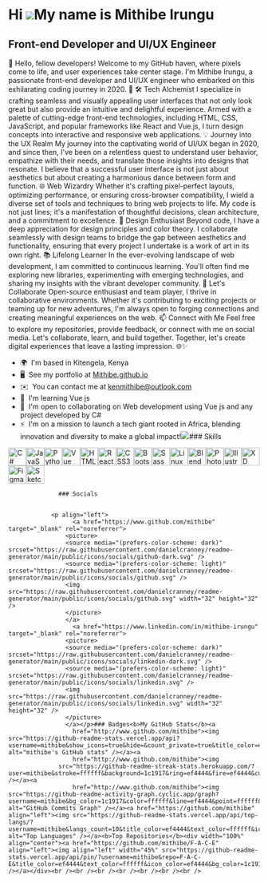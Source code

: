 Hi ![](https://user-images.githubusercontent.com/18350557/176309783-0785949b-9127-417c-8b55-ab5a4333674e.gif)My name is Mithibe Irungu
======================================================================================================================================

Front-end Developer and UI/UX Engineer
--------------------------------------

👋 Hello, fellow developers! Welcome to my GitHub haven, where pixels come to life, and user experiences take center stage. I'm Mithibe Irungu, a passionate front-end developer and UI/UX engineer who embarked on this exhilarating coding journey in 2020. 🚀 🛠️ Tech Alchemist I specialize in crafting seamless and visually appealing user interfaces that not only look great but also provide an intuitive and delightful experience. Armed with a palette of cutting-edge front-end technologies, including HTML, CSS, JavaScript, and popular frameworks like React and Vue.js, I turn design concepts into interactive and responsive web applications. 💡 Journey into the UX Realm My journey into the captivating world of UI/UX began in 2020, and since then, I've been on a relentless quest to understand user behavior, empathize with their needs, and translate those insights into designs that resonate. I believe that a successful user interface is not just about aesthetics but about creating a harmonious dance between form and function. 🌐 Web Wizardry Whether it's crafting pixel-perfect layouts, optimizing performance, or ensuring cross-browser compatibility, I wield a diverse set of tools and techniques to bring web projects to life. My code is not just lines; it's a manifestation of thoughtful decisions, clean architecture, and a commitment to excellence. 🎨 Design Enthusiast Beyond code, I have a deep appreciation for design principles and color theory. I collaborate seamlessly with design teams to bridge the gap between aesthetics and functionality, ensuring that every project I undertake is a work of art in its own right. 📚 Lifelong Learner In the ever-evolving landscape of web development, I am committed to continuous learning. You'll often find me exploring new libraries, experimenting with emerging technologies, and sharing my insights with the vibrant developer community. 🚀 Let's Collaborate Open-source enthusiast and team player, I thrive in collaborative environments. Whether it's contributing to exciting projects or teaming up for new adventures, I'm always open to forging connections and creating meaningful experiences on the web. 📫 Connect with Me Feel free to explore my repositories, provide feedback, or connect with me on social media. Let's collaborate, learn, and build together. Together, let's create digital experiences that leave a lasting impression. 🌐✨

*   🌍  I'm based in Kitengela, Kenya
*   🖥️  See my portfolio at [Mithibe.github.io](http://mithibe.github.io)
*   ✉️  You can contact me at [kenmithibe@outlook.com](mailto:kenmithibe@outlook.com)
*   🧠  I'm learning Vue js
*   🤝  I'm open to collaborating on Web development using Vue js and any project developed by C#
*   ⚡  I'm on a mission to launch a tech giant rooted in Africa, blending innovation and diversity to make a global impact!<a href="https://www.github.com/mithibe" target="_blank" rel="noreferrer"><img
                  src="https://img.shields.io/github/followers/mithibe?logo=github&style=for-the-badge&color=ef4444&labelColor=1c1917" /></a>### Skills 
<p align="left">
<a href="https://docs.microsoft.com/en-us/dotnet/csharp/" target="_blank" rel="noreferrer"><img src="https://raw.githubusercontent.com/danielcranney/readme-generator/main/public/icons/skills/csharp-colored.svg" width="36" height="36" alt="C#" /></a><a href="https://developer.mozilla.org/en-US/docs/Web/JavaScript" target="_blank" rel="noreferrer"><img src="https://raw.githubusercontent.com/danielcranney/readme-generator/main/public/icons/skills/javascript-colored.svg" width="36" height="36" alt="JavaScript" /></a><a href="https://www.python.org/" target="_blank" rel="noreferrer"><img src="https://raw.githubusercontent.com/danielcranney/readme-generator/main/public/icons/skills/python-colored.svg" width="36" height="36" alt="Python" /></a><a href="https://vuejs.org/" target="_blank" rel="noreferrer"><img src="https://raw.githubusercontent.com/danielcranney/readme-generator/main/public/icons/skills/vuejs-colored.svg" width="36" height="36" alt="Vue" /></a><a href="https://developer.mozilla.org/en-US/docs/Glossary/HTML5" target="_blank" rel="noreferrer"><img src="https://raw.githubusercontent.com/danielcranney/readme-generator/main/public/icons/skills/html5-colored.svg" width="36" height="36" alt="HTML5" /></a><a href="https://reactjs.org/" target="_blank" rel="noreferrer"><img src="https://raw.githubusercontent.com/danielcranney/readme-generator/main/public/icons/skills/react-colored.svg" width="36" height="36" alt="React" /></a><a href="https://www.w3.org/TR/CSS/#css" target="_blank" rel="noreferrer"><img src="https://raw.githubusercontent.com/danielcranney/readme-generator/main/public/icons/skills/css3-colored.svg" width="36" height="36" alt="CSS3" /></a><a href="https://getbootstrap.com/" target="_blank" rel="noreferrer"><img src="https://raw.githubusercontent.com/danielcranney/readme-generator/main/public/icons/skills/bootstrap-colored.svg" width="36" height="36" alt="Bootstrap" /></a><a href="https://sass-lang.com/" target="_blank" rel="noreferrer"><img src="https://raw.githubusercontent.com/danielcranney/readme-generator/main/public/icons/skills/sass-colored.svg" width="36" height="36" alt="Sass" /></a><a href="https://www.linux.org" target="_blank" rel="noreferrer"><img src="https://raw.githubusercontent.com/danielcranney/readme-generator/main/public/icons/skills/linux-colored.svg" width="36" height="36" alt="Linux" /></a><a href="https://www.blender.org/" target="_blank" rel="noreferrer"><img src="https://raw.githubusercontent.com/danielcranney/readme-generator/main/public/icons/skills/blender-colored.svg" width="36" height="36" alt="Blender" /></a><a href="https://www.adobe.com/uk/products/photoshop.html" target="_blank" rel="noreferrer"><img src="https://raw.githubusercontent.com/danielcranney/readme-generator/main/public/icons/skills/photoshop-colored.svg" width="36" height="36" alt="Photoshop" /></a><a href="https://www.adobe.com/uk/products/illustrator.html" target="_blank" rel="noreferrer"><img src="https://raw.githubusercontent.com/danielcranney/readme-generator/main/public/icons/skills/illustrator-colored.svg" width="36" height="36" alt="Illustrator" /></a><a href="https://www.adobe.com/uk/products/xd.html" target="_blank" rel="noreferrer"><img src="https://raw.githubusercontent.com/danielcranney/readme-generator/main/public/icons/skills/xd-colored.svg" width="36" height="36" alt="XD" /></a><a href="https://www.figma.com/" target="_blank" rel="noreferrer"><img src="https://raw.githubusercontent.com/danielcranney/readme-generator/main/public/icons/skills/figma-colored.svg" width="36" height="36" alt="Figma" /></a><a href="https://www.sketch.com/" target="_blank" rel="noreferrer"><img src="https://raw.githubusercontent.com/danielcranney/readme-generator/main/public/icons/skills/sketch-colored.svg" width="36" height="36" alt="Sketch" /></a>
                    </p>
                    
                  ### Socials
                  
                  
                <p align="left">
                      <a href="https://www.github.com/mithibe" target="_blank" rel="noreferrer">
                    <picture>
                    <source media="(prefers-color-scheme: dark)" srcset="https://raw.githubusercontent.com/danielcranney/readme-generator/main/public/icons/socials/github-dark.svg" />
                    <source media="(prefers-color-scheme: light)" srcset="https://raw.githubusercontent.com/danielcranney/readme-generator/main/public/icons/socials/github.svg" />
                    <img src="https://raw.githubusercontent.com/danielcranney/readme-generator/main/public/icons/socials/github.svg" width="32" height="32" />
                    </picture>
                    </a>
                      <a href="https://www.linkedin.com/in/mithibe-irungu" target="_blank" rel="noreferrer">
                    <picture>
                    <source media="(prefers-color-scheme: dark)" srcset="https://raw.githubusercontent.com/danielcranney/readme-generator/main/public/icons/socials/linkedin-dark.svg" />
                    <source media="(prefers-color-scheme: light)" srcset="https://raw.githubusercontent.com/danielcranney/readme-generator/main/public/icons/socials/linkedin.svg" />
                    <img src="https://raw.githubusercontent.com/danielcranney/readme-generator/main/public/icons/socials/linkedin.svg" width="32" height="32" />
                    </picture>
                    </a></p>### Badges<b>My GitHub Stats</b><a
                      href="http://www.github.com/mithibe"><img src="https://github-readme-stats.vercel.app/api?username=mithibe&show_icons=true&hide=&count_private=true&title_color=ef4444&text_color=ffffff&icon_color=ef4444&bg_color=1c1917&hide_border=true&show_icons=true" alt="mithibe's GitHub stats" /></a><a
                      href="http://www.github.com/mithibe"><img
                  src="https://github-readme-streak-stats.herokuapp.com/?user=mithibe&stroke=ffffff&background=1c1917&ring=ef4444&fire=ef4444&currStreakNum=ffffff&currStreakLabel=ef4444&sideNums=ffffff&sideLabels=ffffff&dates=ffffff&hide_border=true" /></a><a
                      href="http://www.github.com/mithibe"><img src="https://github-readme-activity-graph.cyclic.app/graph?username=mithibe&bg_color=1c1917&color=ffffff&line=ef4444&point=ffffff&area_color=1c1917&area=true&hide_border=true&custom_title=GitHub%20Commits%20Graph" alt="GitHub Commits Graph" /></a><a href="https://github.com/mithibe" align="left"><img src="https://github-readme-stats.vercel.app/api/top-langs/?username=mithibe&langs_count=10&title_color=ef4444&text_color=ffffff&icon_color=ef4444&bg_color=1c1917&hide_border=true&locale=en&custom_title=Top%20%Languages" alt="Top Languages" /></a><b>Top Repositories</b><div width="100%" align="center"><a href="https://github.com/mithibe/F-A-C-E" align="left"><img align="left" width="45%" src="https://github-readme-stats.vercel.app/api/pin/?username=mithibe&repo=F-A-C-E&title_color=ef4444&text_color=ffffff&icon_color=ef4444&bg_color=1c1917&hide_border=true&locale=en" /></a></div><br /><br /><br /><br /><br /><br /><br />
